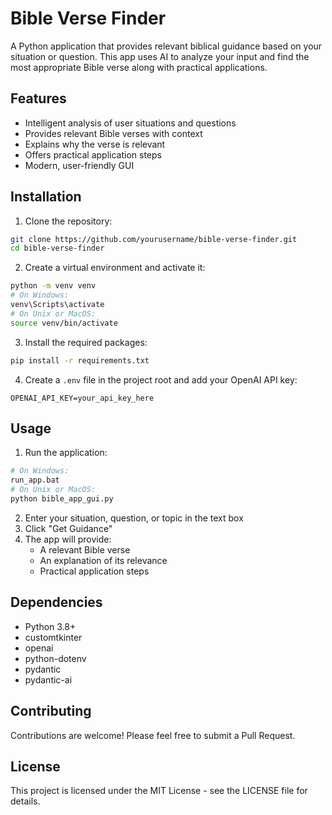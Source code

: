 # Bible Verse Finder

A Python application that provides relevant biblical guidance based on your situation or question. This app uses AI to analyze your input and find the most appropriate Bible verse along with practical applications.

## Features

- Intelligent analysis of user situations and questions
- Provides relevant Bible verses with context
- Explains why the verse is relevant
- Offers practical application steps
- Modern, user-friendly GUI

## Installation

1. Clone the repository:
```bash
git clone https://github.com/yourusername/bible-verse-finder.git
cd bible-verse-finder
```

2. Create a virtual environment and activate it:
```bash
python -m venv venv
# On Windows:
venv\Scripts\activate
# On Unix or MacOS:
source venv/bin/activate
```

3. Install the required packages:
```bash
pip install -r requirements.txt
```

4. Create a `.env` file in the project root and add your OpenAI API key:
```
OPENAI_API_KEY=your_api_key_here
```

## Usage

1. Run the application:
```bash
# On Windows:
run_app.bat
# On Unix or MacOS:
python bible_app_gui.py
```

2. Enter your situation, question, or topic in the text box
3. Click "Get Guidance"
4. The app will provide:
   - A relevant Bible verse
   - An explanation of its relevance
   - Practical application steps

## Dependencies

- Python 3.8+
- customtkinter
- openai
- python-dotenv
- pydantic
- pydantic-ai

## Contributing

Contributions are welcome! Please feel free to submit a Pull Request.

## License

This project is licensed under the MIT License - see the LICENSE file for details.

